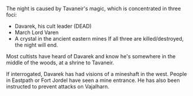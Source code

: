 The night is caused by Tavaneir's magic, which is concentrated in three foci:
* Davarek, his cult leader (DEAD)
* March Lord Varen
* A crystal in the ancient eastern mines
If all three are killed/destroyed, the night will end.

Most cultists have heard of Davarek and know he's somewhere in the middle of the woods, at a shrine to Tavaneir.

If interrogated, Davarek has had visions of a mineshaft in the west. People in Eastpath or Fort Jordel have seen a mine entrance. He has also been instructed to prevent attacks on Vajalharn.